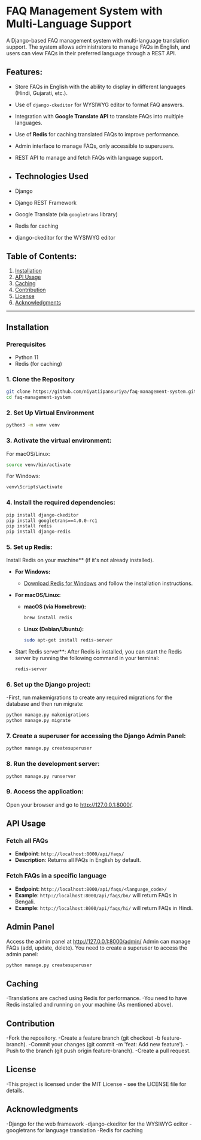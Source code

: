 # FAQ Management System with Multi-Language Support

A Django-based FAQ management system with multi-language translation support. The system allows administrators to manage FAQs in English, and users can view FAQs in their preferred language through a REST API.

## Features:
- Store FAQs in English with the ability to display in different languages (Hindi, Gujarati, etc.).
- Use of `django-ckeditor` for WYSIWYG editor to format FAQ answers.
- Integration with **Google Translate API** to translate FAQs into multiple languages.
- Use of **Redis** for caching translated FAQs to improve performance.
- Admin interface to manage FAQs, only accessible to superusers.
- REST API to manage and fetch FAQs with language support.

- ## Technologies Used
- Django
- Django REST Framework
- Google Translate (via `googletrans` library)
- Redis for caching
- django-ckeditor for the WYSIWYG editor

## Table of Contents:
1. [Installation](#installation)
2. [API Usage](#api-usage)
3. [Caching](#caching)
4. [Contribution](#contribution)
5. [License](#license)
6. [Acknowledgments](#acknowledgment)

---

## Installation

### Prerequisites
- Python 11
- Redis (for caching)

### 1. Clone the Repository

```bash
git clone https://github.com/niyatiipansuriya/faq-management-system.git
cd faq-management-system
```

### 2. Set Up Virtual Environment

```bash
python3 -m venv venv
```

### 3. Activate the virtual environment:

For macOS/Linux:
``` bash
source venv/bin/activate
```

For Windows:
```bash
venv\Scripts\activate
```

### 4. Install the required dependencies:

```bash
pip install django-ckeditor
pip install googletrans==4.0.0-rc1
pip install redis
pip install django-redis

```
### 5. Set up Redis:

Install Redis on your machine** (if it's not already installed).

   - **For Windows:**
     - [Download Redis for Windows](https://github.com/microsoftarchive/redis/releases) and follow the installation instructions.

   - **For macOS/Linux:**

     - **macOS (via Homebrew):**
       ```bash
       brew install redis
       ```

     - **Linux (Debian/Ubuntu):**
       ```bash
       sudo apt-get install redis-server
       ```

 - Start Redis server**:
   After Redis is installed, you can start the Redis server by running the following command in your terminal:
   ```bash
   redis-server
   ```

### 6. Set up the Django project:

  -First, run makemigrations to create any required migrations for the database and then run migrate:
  ```bash
  python manage.py makemigrations
  python manage.py migrate
  ```

### 7. Create a superuser for accessing the Django Admin Panel:

```bash
python manage.py createsuperuser
```

### 8. Run the development server:

```bash
python manage.py runserver
```

### 9. Access the application:

Open your browser and go to http://127.0.0.1:8000/.



## API Usage

### Fetch all FAQs

*   **Endpoint**: `http://localhost:8000/api/faqs/`
*   **Description**: Returns all FAQs in English by default.

### Fetch FAQs in a specific language

*   **Endpoint**: `http://localhost:8000/api/faqs/<language_code>/`
*   **Example**: `http://localhost:8000/api/faqs/bn/` will return FAQs in Bengali.
*   **Example**: `http://localhost:8000/api/faqs/hi/` will return FAQs in Hindi.

## Admin Panel
Access the admin panel at http://127.0.0.1:8000/admin/
Admin can manage FAQs (add, update, delete).
You need to create a superuser to access the admin panel:

``` bash
python manage.py createsuperuser
```

## Caching

   -Translations are cached using Redis for performance.
   -You need to have Redis installed and running on your machine (As mentioned above).

## Contribution

   -Fork the repository.
   -Create a feature branch (git checkout -b feature-branch).
   -Commit your changes (git commit -m 'feat: Add new feature').
   -Push to the branch (git push origin feature-branch).
   -Create a pull request.

## License

   -This project is licensed under the MIT License - see the LICENSE file for details.

## Acknowledgments

   -Django for the web framework
   -django-ckeditor for the WYSIWYG editor
   -googletrans for language translation
   -Redis for caching

